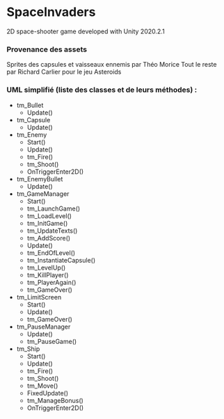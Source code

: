 # SpaceInvaders
2D space-shooter game developed with Unity 2020.2.1

### Provenance des assets
Sprites des capsules et vaisseaux ennemis par Théo Morice
Tout le reste par Richard Carlier pour le jeu Asteroids

### UML simplifié (liste des classes et de leurs méthodes) :
* tm_Bullet
    * Update()
* tm_Capsule
    * Update()
* tm_Enemy
    * Start()
    * Update()
    * tm_Fire()
    * tm_Shoot()
    * OnTriggerEnter2D()
* tm_EnemyBullet
    * Update()
* tm_GameManager
    * Start()
    * tm_LaunchGame()
    * tm_LoadLevel()
    * tm_InitGame()
    * tm_UpdateTexts()
    * tm_AddScore()
    * Update()
    * tm_EndOfLevel()
    * tm_InstantiateCapsule()
    * tm_LevelUp()
    * tm_KillPlayer()
    * tm_PlayerAgain()
    * tm_GameOver()
* tm_LimitScreen
    * Start()
    * Update()
    * tm_GameOver()
* tm_PauseManager
    * Update()
    * tm_PauseGame()
* tm_Ship
    * Start()
    * Update()
    * tm_Fire()
    * tm_Shoot()
    * tm_Move()
    * FixedUpdate()
    * tm_ManageBonus()
    * OnTriggerEnter2D()